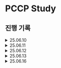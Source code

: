 # PCCP Study
## 진행 기록

<details>
  <summary>25.06.10</summary>

  |문제명|풀이|
  |--|--|
  |문자열 내 p와 y의 개수|[풀이](https://github.com/StackUpTogether/PCCP-Study/tree/Jihye/Jihye/programmers_level_1/문자열_내_p와_y의_개수)|
  |음양 더하기|[풀이](https://github.com/StackUpTogether/PCCP-Study/tree/Jihye/Jihye/programmers_level_1/음양_더하기)|
  |같은 숫자는 싫어|[풀이](https://github.com/StackUpTogether/PCCP-Study/tree/Jihye/Jihye/programmers_level_1/같은_숫자는_싫어)|
  |나머지가 1이 되는 수 찾기|[풀이](https://github.com/StackUpTogether/PCCP-Study/tree/Jihye/Jihye/programmers_level_1/나머지가_1이_되는_수_찾기)|
  |문자열 다루기 기본|[풀이](https://github.com/StackUpTogether/PCCP-Study/tree/Jihye/Jihye/programmers_level_1/문자열_다루기_기본)|

</details>

<details>
  <summary>25.06.11</summary>

  |문제명|풀이|
  |--|--|
  |하샤드 수|[풀이](https://github.com/StackUpTogether/PCCP-Study/tree/Jihye/Jihye/programmers_level_1/하샤드_수)|
  |두 정수 사이의 합|[풀이](https://github.com/StackUpTogether/PCCP-Study/tree/Jihye/Jihye/programmers_level_1/두_정수_사이의_합)|
  |시저 암호|[풀이](https://github.com/StackUpTogether/PCCP-Study/tree/Jihye/Jihye/programmers_level_1/시저_암호)|
  |K번째수|[풀이](https://github.com/StackUpTogether/PCCP-Study/tree/Jihye/Jihye/programmers_level_1/K번째수)|

</details>

<details>
  <summary>25.06.12</summary>

  |문제명|풀이|
  |--|--|
  |문자열 내 마음대로 정렬하기|[풀이](https://github.com/StackUpTogether/PCCP-Study/tree/Jihye/Jihye/programmers_level_1/문자열_내_마음대로_정렬하기)|
  |약수의 개수와 덧셈|[풀이](https://github.com/StackUpTogether/PCCP-Study/tree/Jihye/Jihye/programmers_level_1/약수의_개수와_덧셈)|
  |가장 가까운 같은 글자|[풀이](https://github.com/StackUpTogether/PCCP-Study/tree/Jihye/Jihye/programmers_level_1/가장_가까운_같은_글자)|

</details>

<details>
  <summary>25.06.13</summary>

  |문제명|풀이|
  |--|--|
  |최소직사각형|[풀이](https://github.com/StackUpTogether/PCCP-Study/tree/Jihye/Jihye/programmers_level_1/최소직사각형)|
  |이상한 문자 만들기|[풀이](https://github.com/StackUpTogether/PCCP-Study/tree/Jihye/Jihye/programmers_level_1/이상한_문자_만들기)|
  |예산|[풀이](https://github.com/StackUpTogether/PCCP-Study/tree/Jihye/Jihye/programmers_level_1/예산)|

</details>

<details>
  <summary>25.06.16</summary>

  |문제명|풀이|
  |--|--|
  |두 개 뽑아서 더하기|[풀이](https://github.com/StackUpTogether/PCCP-Study/tree/Jihye/Jihye/programmers_level_1/두_개_뽑아서_더하기)|
  |소수 찾기|[풀이](https://github.com/StackUpTogether/PCCP-Study/tree/Jihye/Jihye/programmers_level_1/소수_찾기)|
  |콜라 문제|[풀이](https://github.com/StackUpTogether/PCCP-Study/tree/Jihye/Jihye/programmers_level_1/콜라_문제)|

</details>
